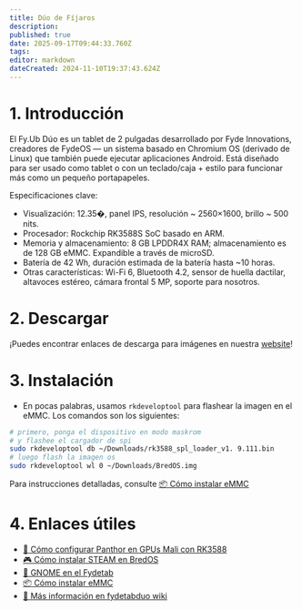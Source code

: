 ```yaml
---
title: Dúo de Fíjaros
description:
published: true
date: 2025-09-17T09:44:33.760Z
tags:
editor: markdown
dateCreated: 2024-11-10T19:37:43.624Z
---
```


# 1. Introducción

El Fy.Ub Dúo es un tablet de 2 pulgadas desarrollado por Fyde Innovations, creadores de FydeOS — un sistema basado en Chromium OS (derivado de Linux) que también puede ejecutar aplicaciones Android. Está diseñado para ser usado como tablet o con un teclado/caja + estilo para funcionar más como un pequeño portapapeles.

Especificaciones clave:

- Visualización: 12.35�, panel IPS, resolución ~ 2560×1600, brillo ~ 500 nits.
- Procesador: Rockchip RK3588S SoC basado en ARM.
- Memoria y almacenamiento: 8 GB LPDDR4X RAM; almacenamiento es de 128 GB eMMC. Expandible a través de microSD.
- Batería de 42 Wh, duración estimada de la batería hasta ~10 horas.
- Otras características: Wi-Fi 6, Bluetooth 4.2, sensor de huella dactilar, altavoces estéreo, cámara frontal 5 MP, soporte para nosotros.

# 2. Descargar

¡Puedes encontrar enlaces de descarga para imágenes en nuestra [website](https://bredos.org/download.html)!

# 3. Instalación

- En pocas palabras, usamos `rkdeveloptool` para flashear la imagen en el eMMC. Los comandos son los siguientes:

```bash
# primero, ponga el dispositivo en modo maskrom
# y flashee el cargador de spi
sudo rkdeveloptool db ~/Downloads/rk3588_spl_loader_v1. 9.111.bin
# luego flash la imagen os
sudo rkdeveloptool wl 0 ~/Downloads/BredOS.img
```

Para instrucciones detalladas, consulte [📦 Cómo instalar eMMC](https://wiki.fydetabduo.com/os-release-board/BredOS/BredOS-intro)

# 4. Enlaces útiles

- [🐾 Cómo configurar Panthor en GPUs Mali con RK3588](/es/how-to/how-to-setup-panthor)
- [🎮 Cómo instalar STEAM en BredOS](/es/how-to/how-to-install-steam)
- [🦶 GNOME en el Fydetab](/fydetab-duo/gnome)
- [📦 Cómo instalar eMMC](https://wiki.fydetabduo.com/os-release-board/BredOS/BredOS-intro)
- [🔧 Más información en fydetabduo wiki](https://wiki.fydetabduo.com/category/-bredos)
